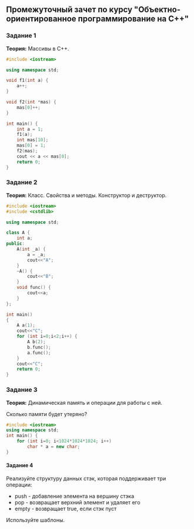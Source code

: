 ## Промежуточный зачет по курсу "Объектно-ориентированное программирование на С++"

### Задание 1
**Теория:** Массивы в С++.

```cpp
#include <iostream>

using namespace std;

void f1(int a) {
    a++;
}

void f2(int *mas) {
    mas[0]++;
}

int main() {
    int a = 1;
    f1(a);
    int mas[10];
    mas[0] = 1;
    f2(mas);
    cout << a << mas[0];
    return 0;
}
```

### Задание 2
**Теория:** Класс. Свойства и методы. Конструктор и деструктор.

```cpp
#include <iostream>
#include <cstdlib>

using namespace std;

class A {
    int a;
public:
    A(int _a) {
        a = _a;
        cout<<"A";
    }
    ~A() {
        cout<<"B";
    }
    void func() {
        cout<<a;
    }
};

int main()
{
    A a(1);
    cout<<"C";
    for (int i=0;i<2;i++) {
        A b(2);
        b.func();
        a.func();
    }
    cout<<"C";
    return 0;
}
```

### Задание 3
**Теория:** Динамическая память и операции для работы с ней.

Сколько памяти будет утеряно?
```cpp
#include <iostream>
using namespace std;
int main() {
    for (int i=0; i<1024*1024*1024; i++)
        char * a = new char;
}
```
#### Задание 4

Реализуйте структуру данных стэк, которая поддерживает три операции:
 - push - добавление элемента на вершину стэка
 - pop - возвращает верхний элемент и удаляет его
 - empty - возвращает true, если стэк пуст

Используйте шаблоны.

